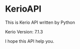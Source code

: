 KerioAPI
========

This is Kerio API written by Python

Kerio Version: 7.1.3

I hope this API help you.
